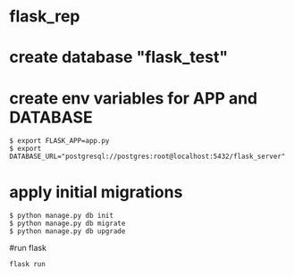 # flask_rep

# create database "flask_test"

# create env variables for APP and DATABASE
```
$ export FLASK_APP=app.py
$ export DATABASE_URL="postgresql://postgres:root@localhost:5432/flask_server"
```

# apply initial migrations
```
$ python manage.py db init
$ python manage.py db migrate
$ python manage.py db upgrade
```

#run flask
```
flask run
```